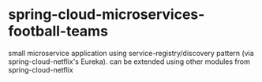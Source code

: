 # spring-cloud-microservices-football-teams

small microservice application using service-registry/discovery pattern (via spring-cloud-netflix's Eureka).
can be extended using other modules from spring-cloud-netflix
